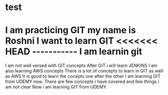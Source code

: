 # test
I am practicing GIT
my name is Roshni
I want to learn GIT
<<<<<<< HEAD -----------
I am learnin git
=======
I am not well versed with GIT concepts
After GIT i will learn JENKINS
I am also learning AWS concepts
There is a lot of concepts to learn in GIT as well as AWS
It is good to learn the cocepts one after the other
I am learning GIT from UDEMY now.
There are few concepts i have covered and few things i am not clear
Now i am learning GIT from UDEMY.
